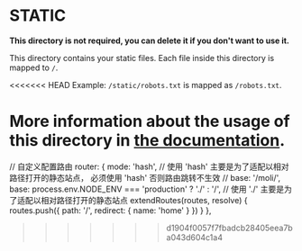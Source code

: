 # STATIC

**This directory is not required, you can delete it if you don't want to use it.**

This directory contains your static files.
Each file inside this directory is mapped to `/`.

<<<<<<< HEAD
Example: `/static/robots.txt` is mapped as `/robots.txt`.

More information about the usage of this directory in [the documentation](https://nuxtjs.org/guide/assets#static).
=======
  // 自定义配置路由
  router: {
    mode: 'hash', // 使用 'hash' 主要是为了适配以相对路径打开的静态站点， 必须使用 'hash' 否则路由跳转不生效
    // base: '/moli/',
    base: process.env.NODE_ENV === 'production' ? './' : '/', // 使用 './' 主要是为了适配以相对路径打开的静态站点
    extendRoutes(routes, resolve) {
     routes.push({
      path: '/',
      redirect: {
       name: 'home'
      }
     })
    }
   },
>>>>>>> d1904f0057f7fbadcb28405eea7ba043d604c1a4
